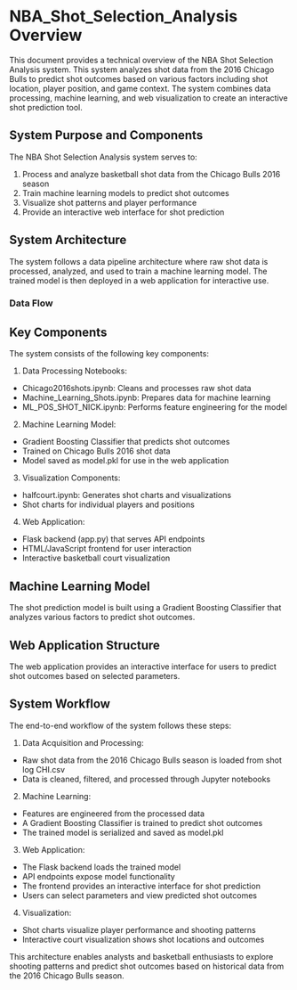 # NBA_Shot_Selection_Analysis Overview
This document provides a technical overview of the NBA Shot Selection Analysis system. This system analyzes shot data from the 2016 Chicago Bulls to predict shot outcomes based on various factors including shot location, player position, and game context. The system combines data processing, machine learning, and web visualization to create an interactive shot prediction tool.

## System Purpose and Components
The NBA Shot Selection Analysis system serves to:

1. Process and analyze basketball shot data from the Chicago Bulls 2016 season
2. Train machine learning models to predict shot outcomes
3. Visualize shot patterns and player performance
4. Provide an interactive web interface for shot prediction

## System Architecture
The system follows a data pipeline architecture where raw shot data is processed, analyzed, and used to train a machine learning model. The trained model is then deployed in a web application for interactive use.

### Data Flow

## Key Components
The system consists of the following key components:

1. Data Processing Notebooks:

- Chicago2016shots.ipynb: Cleans and processes raw shot data
- Machine_Learning_Shots.ipynb: Prepares data for machine learning
- ML_POS_SHOT_NICK.ipynb: Performs feature engineering for the model

2. Machine Learning Model:

- Gradient Boosting Classifier that predicts shot outcomes
- Trained on Chicago Bulls 2016 shot data
- Model saved as model.pkl for use in the web application

3. Visualization Components:

- halfcourt.ipynb: Generates shot charts and visualizations
- Shot charts for individual players and positions

4. Web Application:

- Flask backend (app.py) that serves API endpoints
- HTML/JavaScript frontend for user interaction
- Interactive basketball court visualization

## Machine Learning Model
The shot prediction model is built using a Gradient Boosting Classifier that analyzes various factors to predict shot outcomes.


## Web Application Structure
The web application provides an interactive interface for users to predict shot outcomes based on selected parameters.

## System Workflow
The end-to-end workflow of the system follows these steps:

1. Data Acquisition and Processing:

- Raw shot data from the 2016 Chicago Bulls season is loaded from shot log CHI.csv
- Data is cleaned, filtered, and processed through Jupyter notebooks

2. Machine Learning:

- Features are engineered from the processed data
- A Gradient Boosting Classifier is trained to predict shot outcomes
- The trained model is serialized and saved as model.pkl

3. Web Application:

- The Flask backend loads the trained model
- API endpoints expose model functionality
- The frontend provides an interactive interface for shot prediction
- Users can select parameters and view predicted shot outcomes

4. Visualization:

- Shot charts visualize player performance and shooting patterns
- Interactive court visualization shows shot locations and outcomes

This architecture enables analysts and basketball enthusiasts to explore shooting patterns and predict shot outcomes based on historical data from the 2016 Chicago Bulls season.

